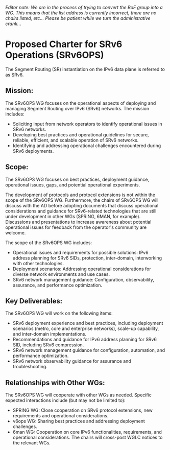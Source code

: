 *Editor note: We are in the process of trying to convert the BoF group into a WG. This means that the list address is currently incorrect, there are no chairs listed, etc... Please be patient while we turn the administrative crank...*

# Proposed Charter for SRv6 Operations (SRv6OPS)
The Segment Routing (SR) instantiation on the IPv6 data plane is referred to as SRv6.

## Mission:
The SRv6OPS WG focuses on the operational aspects of deploying and managing Segment Routing over IPv6 (SRv6) networks. The mission includes:
* Soliciting input from network operators to identify operational issues in SRv6 networks.
* Developing best practices and operational guidelines for secure, reliable, efficient, and scalable operation of SRv6 networks.
* Identifying and addressing operational challenges encountered during SRv6 deployments.

## Scope:
The SRv6OPS WG focuses on best practices, deployment guidance, operational issues, gaps, and potential operational experiments.

The development of protocols and protocol extensions is not within the scope of the SRv6OPS WG. Furthermore, the chairs of SRv6OPS WG will discuss with the AD before adopting documents that discuss operational considerations and guidance for SRv6-related technologies that are still under development in other WGs (SPRING, 6MAN, for example). Discussions and presentations to increase awareness about potential operational issues for feedback from the operator's community are welcome.

The scope of the SRv6OPS WG includes:
* Operational issues and requirements for possible solutions: IPv6 address planning for SRv6 SIDs, protection, inter-domain, interworking with other technologies.
* Deployment scenarios: Addressing operational considerations for diverse network environments and use cases.
* SRv6 network management guidance: Configuration, observability, assurance, and performance optimization.

## Key Deliverables:
The SRv6OPS WG will work on the following items:
* SRv6 deployment experience and best practices, including deployment scenarios (metro, core and enterprise networks), scale-up capability, and inter-domain implementations.
* Recommendations and guidance for IPv6 address planning for SRv6 SID, including SRv6 compression.
* SRv6 network management guidance for configuration, automation, and performance optimization.
* SRv6 network observability guidance for assurance and troubleshooting.

## Relationships with Other WGs:
The SRv6OPS WG will cooperate with other WGs as needed. Specific expected interactions include (but may not be limited to):
* SPRING WG: Close cooperation on SRv6 protocol extensions, new requirements and operational considerations.
* v6ops WG: Sharing best practices and addressing deployment challenges.
* 6man WG: Cooperation on core IPv6 functionalities, requirements, and operational considerations.
The chairs will cross-post WGLC notices to the relevant WGs.
